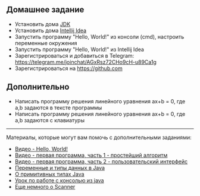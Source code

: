 ## Домашнее задание
* Установить дома [JDK](http://www.oracle.com/technetwork/java/javase/downloads/index.html)
* Установить дома [Intellij Idea](https://www.jetbrains.com/idea/download)
* Запустить программу "Hello, World!" из консоли (cmd), настроить переменные окружения
* Запустить программу "Hello, World!" из Intellij Idea
* Зарегистрироваться и добавиться в Telegram: https://telegram.me/joinchat/AGxRsz72CHo9cH-u89Ca1g
* Зарегистрироваться на https://github.com 

## Дополнительно
* Написать программу решения линейного уравнения ax+b = 0, где a,b задаются в тексте программы
* Написать программу решения линейного уравнения ax+b = 0, где a,b задаются с клавиатуры


---
Материалы, которые могут вам помочь с дополнительными заданиями:

* [Видео - Hello, World!](https://www.youtube.com/watch?v=Ta3KT68cK1M)
* [Видео - первая программа, часть 1 - простейший алгоритм](https://www.youtube.com/watch?v=jdfAIeGn1r8)
* [Видео - первая программа, часть 2 - пользовательский интерфейс](https://www.youtube.com/watch?v=6j0bMl1Jr68)
* [Переменные и типы данных в Java](http://study-java.ru/uroki-java/urok-6-sintaksis-java-peremennye-i-tipy-dannyh/)
* [О примитивных типах Java](https://sohabr.net/habr/post/261315/)
* [Урок по работе с консолью из java](http://cybern.ru/java-console.html)
* [Еще немного о Scanner](http://kostin.ws/java/java-input-stream.html)
